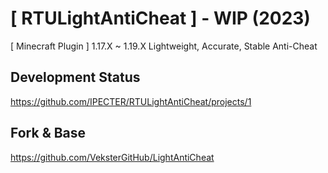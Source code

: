 # [ RTULightAntiCheat ] - WIP (2023)
[ Minecraft Plugin ] 1.17.X ~ 1.19.X Lightweight, Accurate, Stable Anti-Cheat

## Development Status
https://github.com/IPECTER/RTULightAntiCheat/projects/1


## Fork & Base
https://github.com/VeksterGitHub/LightAntiCheat

